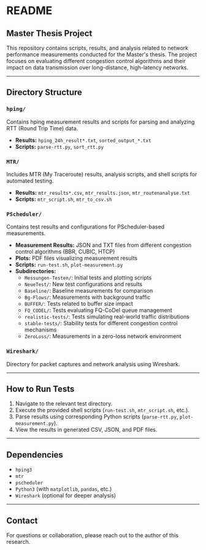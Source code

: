 # README

## Master Thesis Project

This repository contains scripts, results, and analysis related to network performance measurements conducted for the Master's thesis. The project focuses on evaluating different congestion control algorithms and their impact on data transmission over long-distance, high-latency networks.

---

## Directory Structure

### `hping/`
Contains hping measurement results and scripts for parsing and analyzing RTT (Round Trip Time) data.
- **Results:** `hping_24h_result*.txt`, `sorted_output_*.txt`
- **Scripts:** `parse-rtt.py`, `sort_rtt.py`

### `MTR/`
Includes MTR (My Traceroute) results, analysis scripts, and shell scripts for automated testing.
- **Results:** `mtr_results*.csv`, `mtr_results.json`, `mtr_routenanalyse.txt`
- **Scripts:** `mtr_script.sh`, `mtr_to_csv.sh`

### `PScheduler/`
Contains test results and configurations for PScheduler-based measurements.
- **Measurement Results:** JSON and TXT files from different congestion control algorithms (BBR, CUBIC, HTCP)
- **Plots:** PDF files visualizing measurement results
- **Scripts:** `run-test.sh`, `plot-measurement.py`
- **Subdirectories:**
  - `Messungen-Testen/`: Initial tests and plotting scripts
  - `NeueTest/`: New test configurations and results
  - `Baseline/`: Baseline measurements for comparison
  - `Bg-Flows/`: Measurements with background traffic
  - `BUFFER/`: Tests related to buffer size impact
  - `FQ_CODEL/`: Tests evaluating FQ-CoDel queue management
  - `realistic-tests/`: Tests simulating real-world traffic distributions
  - `stable-tests/`: Stability tests for different congestion control mechanisms
  - `ZeroLoss/`: Measurements in a zero-loss network environment

### `Wireshark/`
Directory for packet captures and network analysis using Wireshark.

---

## How to Run Tests
1. Navigate to the relevant test directory.
2. Execute the provided shell scripts (`run-test.sh`, `mtr_script.sh`, etc.).
3. Parse results using corresponding Python scripts (`parse-rtt.py`, `plot-measurement.py`).
4. View the results in generated CSV, JSON, and PDF files.

---

## Dependencies
- `hping3`
- `mtr`
- `pscheduler`
- `Python3` (with `matplotlib`, `pandas`, etc.)
- `Wireshark` (optional for deeper analysis)

---

## Contact
For questions or collaboration, please reach out to the author of this research.

